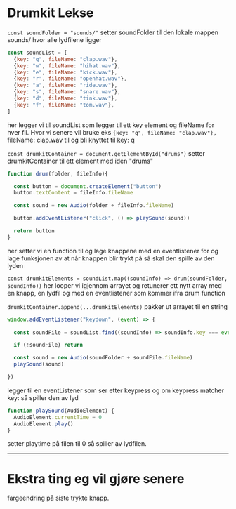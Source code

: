 # Drumkit Lekse


`const soundFolder = "sounds/"` setter soundFolder til den lokale mappen sounds/ hvor alle lydfilene ligger


```js
const soundList = [
  {key: "q", fileName: "clap.wav"},
  {key: "w", fileName: "hihat.wav"},
  {key: "e", fileName: "kick.wav"},
  {key: "r", fileName: "openhat.wav"},
  {key: "a", fileName: "ride.wav"},
  {key: "s", fileName: "snare.wav"},
  {key: "d", fileName: "tink.wav"},
  {key: "f", fileName: "tom.wav"},
]
```
her legger vi til soundList som legger til ett key element og fileName for hver fil. Hvor vi senere vil bruke eks `{key: "q", fileName: "clap.wav"},` fileName: clap.wav til og bli knyttet til key: q


`const drumkitContainer = document.getElementById("drums")` setter drumkitContainer til ett element med iden "drums"

```js
function drum(folder, fileInfo){

  const button = document.createElement("button")
  button.textContent = fileInfo.fileName

  const sound = new Audio(folder + fileInfo.fileName)

  button.addEventListener("click", () => playSound(sound))

  return button
}
```
her setter vi en function til og lage knappene med en eventlistener for og lage funksjonen av at når knappen blir trykt på så skal den spille av den lyden



`const drumkitElements = soundList.map((soundInfo) => drum(soundFolder, soundInfo))` her looper vi igjennom arrayet og retunerer ett nytt array med en knapp, en lydfil og med en eventlistener som kommer ifra drum function



`drumkitContainer.append(...drumkitElements)` pakker ut arrayet til en string

```js
window.addEventListener("keydown", (event) => {
  
  const soundFile = soundList.find((soundInfo) => soundInfo.key === event.key)

  if (!soundFile) return

  const sound = new Audio(soundFolder + soundFile.fileName)
  playSound(sound)

})
```
legger til en eventListener som ser etter keypress og om keypress matcher key: så spiller den av lyd

```js
function playSound(AudioElement) {
  AudioElement.currentTime = 0
  AudioElement.play()
}
```
setter playtime på filen til 0 så spiller av lydfilen.


---

# Ekstra ting eg vil gjøre senere

fargeendring på siste trykte knapp.
 